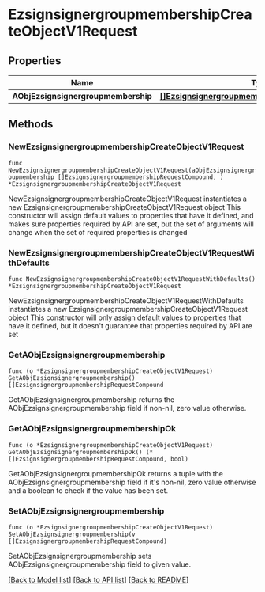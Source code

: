# EzsignsignergroupmembershipCreateObjectV1Request

## Properties

Name | Type | Description | Notes
------------ | ------------- | ------------- | -------------
**AObjEzsignsignergroupmembership** | [**[]EzsignsignergroupmembershipRequestCompound**](EzsignsignergroupmembershipRequestCompound.md) |  | 

## Methods

### NewEzsignsignergroupmembershipCreateObjectV1Request

`func NewEzsignsignergroupmembershipCreateObjectV1Request(aObjEzsignsignergroupmembership []EzsignsignergroupmembershipRequestCompound, ) *EzsignsignergroupmembershipCreateObjectV1Request`

NewEzsignsignergroupmembershipCreateObjectV1Request instantiates a new EzsignsignergroupmembershipCreateObjectV1Request object
This constructor will assign default values to properties that have it defined,
and makes sure properties required by API are set, but the set of arguments
will change when the set of required properties is changed

### NewEzsignsignergroupmembershipCreateObjectV1RequestWithDefaults

`func NewEzsignsignergroupmembershipCreateObjectV1RequestWithDefaults() *EzsignsignergroupmembershipCreateObjectV1Request`

NewEzsignsignergroupmembershipCreateObjectV1RequestWithDefaults instantiates a new EzsignsignergroupmembershipCreateObjectV1Request object
This constructor will only assign default values to properties that have it defined,
but it doesn't guarantee that properties required by API are set

### GetAObjEzsignsignergroupmembership

`func (o *EzsignsignergroupmembershipCreateObjectV1Request) GetAObjEzsignsignergroupmembership() []EzsignsignergroupmembershipRequestCompound`

GetAObjEzsignsignergroupmembership returns the AObjEzsignsignergroupmembership field if non-nil, zero value otherwise.

### GetAObjEzsignsignergroupmembershipOk

`func (o *EzsignsignergroupmembershipCreateObjectV1Request) GetAObjEzsignsignergroupmembershipOk() (*[]EzsignsignergroupmembershipRequestCompound, bool)`

GetAObjEzsignsignergroupmembershipOk returns a tuple with the AObjEzsignsignergroupmembership field if it's non-nil, zero value otherwise
and a boolean to check if the value has been set.

### SetAObjEzsignsignergroupmembership

`func (o *EzsignsignergroupmembershipCreateObjectV1Request) SetAObjEzsignsignergroupmembership(v []EzsignsignergroupmembershipRequestCompound)`

SetAObjEzsignsignergroupmembership sets AObjEzsignsignergroupmembership field to given value.



[[Back to Model list]](../README.md#documentation-for-models) [[Back to API list]](../README.md#documentation-for-api-endpoints) [[Back to README]](../README.md)


